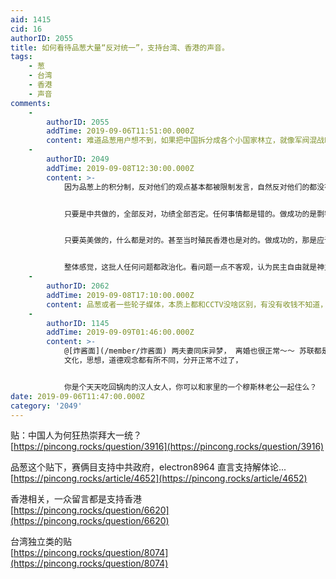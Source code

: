```yaml
---
aid: 1415
cid: 16
authorID: 2055
title: 如何看待品葱大量“反对统一”，支持台湾、香港的声音。
tags:
    - 葱
    - 台湾
    - 香港
    - 声音
comments:
    -
        authorID: 2055
        addTime: 2019-09-06T11:51:00.000Z
        content: 难道品葱用户想不到，如果把中国拆分成各个小国家林立，就像军阀混战时期一样，且不说发展，和平都难保证。
    -
        authorID: 2049
        addTime: 2019-09-08T12:30:00.000Z
        content: >-
            因为品葱上的积分制，反对他们的观点基本都被限制发言，自然反对他们的都没有了声音。西方新闻媒体也是在控制反对他们的言论，比如facebook和youtube封号。感觉这些被西方自由民主洗脑的狂热分子，真是失去独立思考的能力。


            只要是中共做的，全部反对，功绩全部否定。任何事情都是错的。做成功的是剽窃，没做好的是应该的。


            只要英美做的，什么都是对的。甚至当时殖民香港也是对的。做成功的，那是应该的。做不好的，那是被污蔑的。


            整体感觉，这批人任何问题都政治化。看问题一点不客观，认为民主自由就是神主牌，有了民主自由就有了一切。基本无法沟通，让他们活在自己的世界得瑟吧。完全可以忽略他们，将来用事实打脸。
    -
        authorID: 2062
        addTime: 2019-09-08T17:10:00.000Z
        content: 品葱或者一些轮子媒体，本质上都和CCTV没啥区别，有没有收钱不知道，但立场先行，证据然后再捏造的没什么价值。
    -
        authorID: 1145
        addTime: 2019-09-09T01:46:00.000Z
        content: >-
            @[炸酱面](/member/炸酱面) 两夫妻同床异梦， 离婚也很正常～～ 苏联都是可以这样分几块， 有什么不行，
            文化，思想，道德观念都有所不同，分开正常不过了，


            你是个天天吃回锅肉的汉人女人，你可以和家里的一个穆斯林老公一起住么？
date: 2019-09-06T11:47:00.000Z
category: '2049'
---
```


贴：中国人为何狂热崇拜大一统？  
[https://pincong.rocks/question/3916](https://pincong.rocks/question/3916)

品葱这个贴下，赛俩目支持中共政府，electron8964 直言支持解体论...  
[https://pincong.rocks/article/4652](https://pincong.rocks/article/4652)

香港相关，一众留言都是支持香港  
[https://pincong.rocks/question/6620](https://pincong.rocks/question/6620)

台湾独立类的贴  
[https://pincong.rocks/question/8074](https://pincong.rocks/question/8074)
